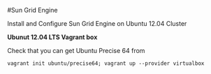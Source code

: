 #Sun Grid Engine 

Install and Configure Sun Grid Engine on Ubuntu 12.04 Cluster

**Ubunut 12.04 LTS Vagrant box**

Check that you can get Ubuntu Precise 64 from 

    vagrant init ubuntu/precise64; vagrant up --provider virtualbox



